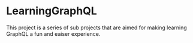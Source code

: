 # LearningGraphQL
This project is a series of sub projects that are aimed for making learning GraphQL a fun and eaiser experience.
